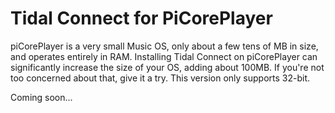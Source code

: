 # Tidal Connect for PiCorePlayer

piCorePlayer is a very small Music OS, only about a few tens of MB in size, and operates entirely in RAM.
Installing Tidal Connect on piCorePlayer can significantly increase the size of your OS, adding about 100MB. If you're not too concerned about that, give it a try. This version only supports 32-bit.

Coming soon...
